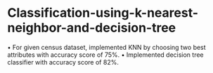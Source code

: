 # Classification-using-k-nearest-neighbor-and-decision-tree

•	For given census dataset, implemented KNN by choosing two best attributes with accuracy score of 75%.
•	Implemented decision tree classifier with accuracy score of  82%.
